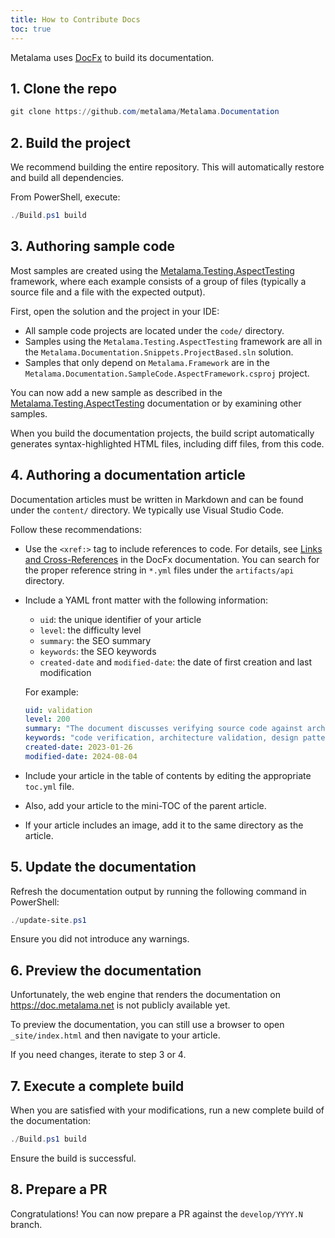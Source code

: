 ```yaml
---
title: How to Contribute Docs
toc: true
---
```


Metalama uses [DocFx](https://dotnet.github.io/docfx/index.html) to build its documentation.

## 1. Clone the repo

```powershell
git clone https://github.com/metalama/Metalama.Documentation
```

## 2. Build the project

We recommend building the entire repository. This will automatically restore and build all dependencies.

From PowerShell, execute:

```powershell
./Build.ps1 build
```

## 3. Authoring sample code

Most samples are created using the [Metalama.Testing.AspectTesting](https://doc.metalama.net/conceptual/aspects/testing/aspect-testing) framework, where each example consists of a group of files (typically a source file and a file with the expected output).

First, open the solution and the project in your IDE:
- All sample code projects are located under the `code/` directory.
- Samples using the `Metalama.Testing.AspectTesting` framework are all in the `Metalama.Documentation.Snippets.ProjectBased.sln` solution.
- Samples that only depend on `Metalama.Framework` are in the `Metalama.Documentation.SampleCode.AspectFramework.csproj` project.

You can now add a new sample as described in the [Metalama.Testing.AspectTesting](https://doc.metalama.net/conceptual/aspects/testing/aspect-testing) documentation or by examining other samples.

When you build the documentation projects, the build script automatically generates syntax-highlighted HTML files, including diff files, from this code.

## 4. Authoring a documentation article

Documentation articles must be written in Markdown and can be found under the `content/` directory. We typically use Visual Studio Code.

Follow these recommendations:

- Use the `<xref:>` tag to include references to code. For details, see [Links and Cross-References](https://dotnet.github.io/docfx/docs/links-and-cross-references.html) in the DocFx documentation. You can search for the proper reference string in `*.yml` files under the `artifacts/api` directory.
- Include a YAML front matter with the following information:
    - `uid`: the unique identifier of your article
    - `level`: the difficulty level
    - `summary`: the SEO summary
    - `keywords`: the SEO keywords
    - `created-date` and `modified-date`: the date of first creation and last modification

    For example:

    ```YAML
    uid: validation
    level: 200
    summary: "The document discusses verifying source code against architecture, design patterns, and team conventions, emphasizing the benefits of immediate feedback, smoother code reviews, team alignment, reduced complexity, and architecture erosion prevention."
    keywords: "code verification, architecture validation, design patterns, team conventions, immediate feedback, smoother code reviews, team alignment, reduced complexity, architecture erosion prevention, Metalama"
    created-date: 2023-01-26
    modified-date: 2024-08-04
    ```

- Include your article in the table of contents by editing the appropriate `toc.yml` file.
- Also, add your article to the mini-TOC of the parent article.
- If your article includes an image, add it to the same directory as the article.

## 5. Update the documentation

Refresh the documentation output by running the following command in PowerShell:

```powershell
./update-site.ps1
```

Ensure you did not introduce any warnings.

## 6. Preview the documentation

Unfortunately, the web engine that renders the documentation on https://doc.metalama.net is not publicly available yet.

To preview the documentation, you can still use a browser to open `_site/index.html` and then navigate to your article.

If you need changes, iterate to step 3 or 4.

## 7. Execute a complete build

When you are satisfied with your modifications, run a new complete build of the documentation:

```powershell
./Build.ps1 build
```

Ensure the build is successful.

## 8. Prepare a PR

Congratulations! You can now prepare a PR against the `develop/YYYY.N` branch.

